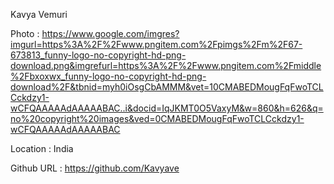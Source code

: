 Kavya Vemuri

Photo : https://www.google.com/imgres?imgurl=https%3A%2F%2Fwww.pngitem.com%2Fpimgs%2Fm%2F67-673813_funny-logo-no-copyright-hd-png-download.png&imgrefurl=https%3A%2F%2Fwww.pngitem.com%2Fmiddle%2Fbxoxwx_funny-logo-no-copyright-hd-png-download%2F&tbnid=myh0iOsgCbAMMM&vet=10CMABEDMougFqFwoTCLCckdzy1-wCFQAAAAAdAAAAABAC..i&docid=IqJKMT0O5VaxyM&w=860&h=626&q=no%20copyright%20images&ved=0CMABEDMougFqFwoTCLCckdzy1-wCFQAAAAAdAAAAABAC

Location : India

Github URL : https://github.com/Kavyave
